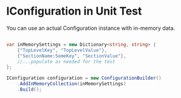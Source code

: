 # IConfiguration in Unit Test

You can use an actual Configuration instance with in-memory data.

```csharp

var inMemorySettings = new Dictionary<string, string> {
    {"TopLevelKey", "TopLevelValue"},
    {"SectionName:SomeKey", "SectionValue"},
    //...populate as needed for the test
};

IConfiguration configuration = new ConfigurationBuilder()
    .AddInMemoryCollection(inMemorySettings)
    .Build();

```
